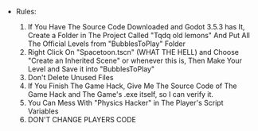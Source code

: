 - Rules:

  1. If You Have The Source Code Downloaded and Godot 3.5.3 has It, Create a Folder in The Project Called "Tqdq old lemons" And Put All The Official Levels from "BubblesToPlay" Folder
  2. Right Click On "Spacetoon.tscn" (WHAT THE HELL) and Choose "Create an Inherited Scene" or whenever this is, Then Make Your Level and Save it into "BubblesToPlay"
  3. Don't Delete Unused Files
  4. If You Finish The Game Hack, Give Me The Source Code of The Game Hack and The Game's .exe itself, so I can verify it.
  5. You Can Mess With "Physics Hacker" in The Player's Script Variables
  6. DON'T CHANGE PLAYERS CODE
